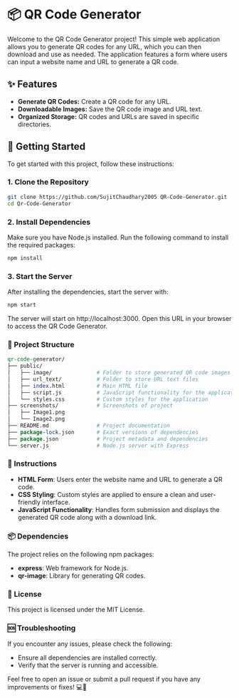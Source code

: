 # 📦 QR Code Generator

Welcome to the QR Code Generator project! This simple web application allows you to generate QR codes for any URL, which you can then download and use as needed. The application features a form where users can input a website name and URL to generate a QR code.

## ✨ Features

- **Generate QR Codes:** Create a QR code for any URL.
- **Downloadable Images:** Save the QR code image and URL text.
- **Organized Storage:** QR codes and URLs are saved in specific directories.

## 🚀 Getting Started

To get started with this project, follow these instructions:

### 1. Clone the Repository

```bash
git clone https://github.com/SujitChaudhary2005 QR-Code-Generator.git
cd Qr-Code-Generator
```
### 2. Install Dependencies
Make sure you have Node.js installed. Run the following command to install the required packages:

```bash
npm install
```
### 3. Start the Server
After installing the dependencies, start the server with:

```bash
npm start
```
The server will start on http://localhost:3000. Open this URL in your browser to access the QR Code Generator.

### 📂 Project Structure
```perl
qr-code-generator/
├── public/
│   ├── image/              # Folder to store generated QR code images
│   ├── url_text/           # Folder to store URL text files
│   ├── index.html          # Main HTML file
│   ├── script.js           # JavaScript functionality for the application
│   └── styles.css          # Custom styles for the application
├── screenshots/            # Screenshots of project
│   ├── Image1.png
│   └── Image2.png          
├── README.md               # Project documentation
├── package-lock.json       # Exact versions of dependencies
├── package.json            # Project metadata and dependencies
└── server.js               # Node.js server with Express
```

### 📜 Instructions
- **HTML Form**: Users enter the website name and URL to generate a QR code.
- **CSS Styling**: Custom styles are applied to ensure a clean and user-friendly interface.
- **JavaScript Functionality**: Handles form submission and displays the generated QR code along with a download link.

### 📦 Dependencies
The project relies on the following npm packages:

- **express**: Web framework for Node.js.
- **qr-image**: Library for generating QR codes.

### 📝 License
This project is licensed under the MIT License.

### 🆘 Troubleshooting
If you encounter any issues, please check the following:

- Ensure all dependencies are installed correctly.
- Verify that the server is running and accessible.

Feel free to open an issue or submit a pull request if you have any improvements or fixes! 💻💪
